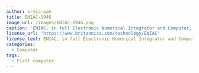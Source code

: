 ```yaml
---
author: xrysa-pan
title: ENIAC-1946
image_url: /images/ENIAC-1946.png
caption: 'ENIAC, in full Electronic Numerical Integrator and Computer, the first programmable general-purpose electronic digital computer.'
license_url: 'https://www.britannica.com/technology/ENIAC'
license_text: ENIAC, in full Electronic Numerical Integrator and Computer, the first programmable general-purpose electronic digital computer.
categories:
  - Computer
tags:
  - First computer
---
```


